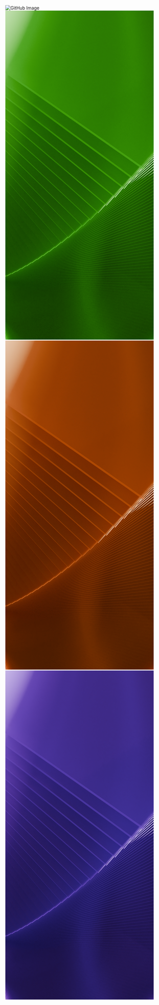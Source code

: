 
![GitHub Image](./BlueGlass.png)
![GitHub Image](./GreenGlass.png)
![GitHub Image](./OrangeGlass.png)
![GitHub Image](./PurpleGlass.png)

